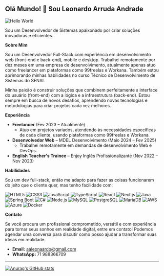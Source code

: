 ## Olá Mundo! 👋 Sou Leonardo Arruda Andrade

![Hello World](https://media.tenor.com/mGgWY8RkgYMAAAAC/hello-world.gif)

Sou um Desenvolvedor de Sistemas apaixonado por criar soluções inovadoras e eficientes.

**Sobre Mim**

Sou um Desenvolvedor Full-Stack com experiência em desenvolvimento web (front-end e back-end), mobile e desktop. Trabalhei remotamente por dez meses em uma empresa de desenvolvimento, atualmente apenas atuo como freelancer em plataformas como 99freelas e Workana. Também estou aprimorando minhas habilidades no curso Técnico de Desenvolvimento de Sistemas do SENAI.

Minha paixão é construir soluções que combinem perfeitamente a interface do usuário (front-end) com a lógica e a infraestrutura (back-end). Estou sempre em busca de novos desafios, aprendendo novas tecnologias e metodologias para criar projetos cada vez melhores.

**Experiência**

*   **Freelancer** (Fev 2023 – Atualmente)
    *   Atuo em projetos variados, atendendo às necessidades específicas de cada cliente, usando plataformas como 99freelas e Workana.
*   **Desenvolvedor Web** – MDEL Desenvolvimento (Maio 2024 – Fev 2025)
    *   Trabalhei remotamente em demandas de desenvolvimento Web e DevOps.
*   **English Teacher's Trainee** – Enjoy Inglês Profissionalizante (Nov 2022 – Nov 2023)

**Habilidades**

Sou um dev full-stack, então me adapto para fazer as coisas funcionarem do jeito que o cliente quer, mas tenho facilidade com:

<div>
  <img src="https://img.shields.io/badge/HTML5-E34F26?style=for-the-badge&logo=html5&logoColor=white" alt="HTML5">
  <img src="https://img.shields.io/badge/CSS3-1572B6?style=for-the-badge&logo=css3&logoColor=white" alt="CSS3">
  <img src="https://img.shields.io/badge/JavaScript-F7DF1E?style=for-the-badge&logo=javascript&logoColor=black" alt="JavaScript">
  <img src="https://img.shields.io/badge/TypeScript-007ACC?style=for-the-badge&logo=typescript&logoColor=white" alt="TypeScript">
  <img src="https://img.shields.io/badge/React-20232A?style=for-the-badge&logo=react&logoColor=61DAFB" alt="React">
  <img src="https://img.shields.io/badge/Next.js-000000?style=for-the-badge&logo=nextdotjs&logoColor=white" alt="Next.js">
  <img src="https://img.shields.io/badge/Java-ED8B00?style=for-the-badge&logo=java&logoColor=white" alt="Java">
  <img src="https://img.shields.io/badge/Spring_Boot-F2F4F9?style=for-the-badge&logo=spring-boot" alt="Spring Boot">
  <img src="https://img.shields.io/badge/C%23-239120?style=for-the-badge&logo=c-sharp&logoColor=white" alt="C#">
  <img src="https://img.shields.io/badge/Node.js-43853D?style=for-the-badge&logo=node.js&logoColor=white" alt="Node.js">
  <img src="https://img.shields.io/badge/MySQL-00000F?style=for-the-badge&logo=mysql&logoColor=white" alt="MySQL">
  <img src="https://img.shields.io/badge/PostgreSQL-316192?style=for-the-badge&logo=postgresql&logoColor=white" alt="PostgreSQL">
  <img src="https://img.shields.io/badge/MariaDB-003545?style=for-the-badge&logo=mariadb&logoColor=white" alt="MariaDB">
  <img src="https://img.shields.io/badge/Amazon_AWS-232F3E?style=for-the-badge&logo=amazon-aws&logoColor=white" alt="AWS">
  <img src="https://img.shields.io/badge/Azure-blue?style=for-the-badge&logo=microsoft-azure&logoColor=white" alt="Azure">
  <img src="https://img.shields.io/badge/Docker-2CA5E0?style=for-the-badge&logo=docker&logoColor=white" alt="Docker">
</div>


**Contato**

Se você procura um profissional comprometido, versátil e com experiência para tornar seus sonhos em realidade digital, entre em contato! Podemos agendar uma conversa para discutir como posso ajudar a transformar suas ideias em realidade.

*   **Email:** aaleonaardo@gmail.com
*   **WhatsApp:** 71 988366709

---
[![Anurag's GitHub stats](https://github-readme-stats.vercel.app/api?username=lIlIlIIIlll&theme=great-gatsby)](https://github.com/anuraghazra/github-readme-stats)
